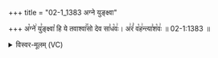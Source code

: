 +++
title = "02-1_1383 अग्ने युङ्क्ष्वा"

+++
अ꣡ग्ने꣢ यु꣣ङ्क्ष्वा꣡ हि ये तवाश्वा꣢꣯सो देव सा꣣ध꣡वः꣢। अ꣢रं꣣ व꣡ह꣢न्त्या꣣श꣡वः꣢ ॥ 02-1:1383 ॥

<details><summary>विस्वर-मूलम् (VC)</summary>

अग्ने युङ्क्ष्वा हि ये तवाश्वासो देव साधवः । अरं वहन्त्याशवः ॥१३८३॥
</details>
